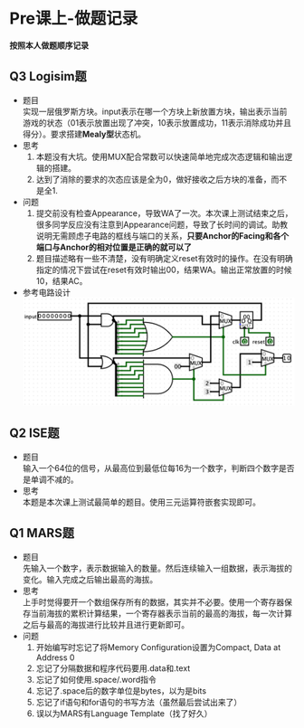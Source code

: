 # Pre课上-做题记录

**按照本人做题顺序记录**

## Q3 Logisim题
- 题目  
    实现一层俄罗斯方块。input表示在哪一个方块上新放置方块，输出表示当前游戏的状态（01表示放置出现了冲突，10表示放置成功，11表示消除成功并且得分）。要求搭建**Mealy型**状态机。
- 思考  
    1. 本题没有大坑。使用MUX配合常数可以快速简单地完成次态逻辑和输出逻辑的搭建。  
    2. 达到了消除的要求的次态应该是全为0，做好接收之后方块的准备，而不是全1.
- 问题
    1. 提交前没有检查Appearance，导致WA了一次。本次课上测试结束之后，很多同学反应没有注意到Appearance问题，导致了长时间的调试。助教说明无需顾虑子电路的框线与端口的关系，**只要Anchor的Facing和各个端口与Anchor的相对位置是正确的就可以了**
    2. 题目描述略有一些不清楚，没有明确定义reset有效时的操作。在没有明确指定的情况下尝试在reset有效时输出00，结果WA。输出正常放置的时候10，结果AC。
- 参考电路设计  
    ![001.jpg](../Image/2/001.jpg)

## Q2 ISE题
- 题目  
    输入一个64位的信号，从最高位到最低位每16为一个数字，判断四个数字是否是单调不减的。
- 思考  
    本题是本次课上测试最简单的题目。使用三元运算符嵌套实现即可。

## Q1 MARS题
- 题目  
    先输入一个数字，表示数据输入的数量。然后连续输入一组数据，表示海拔的变化。输入完成之后输出最高的海拔。
- 思考  
    上手时觉得要开一个数组保存所有的数据，其实并不必要。使用一个寄存器保存当前海拔的累积计算结果，一个寄存器表示当前的最高的海拔，每一次计算之后与最高的海拔进行比较并且进行更新即可。
- 问题  
    1. 开始编写时忘记了将Memory Configuration设置为Compact, Data at Address 0
    2. 忘记了分隔数据和程序代码要用.data和.text
    3. 忘记了如何使用.space/.word指令
    4. 忘记了.space后的数字单位是bytes，以为是bits
    5. 忘记了if语句和for语句的书写方法（虽然最后尝试出来了）
    6. 误以为MARS有Language Template（找了好久）
